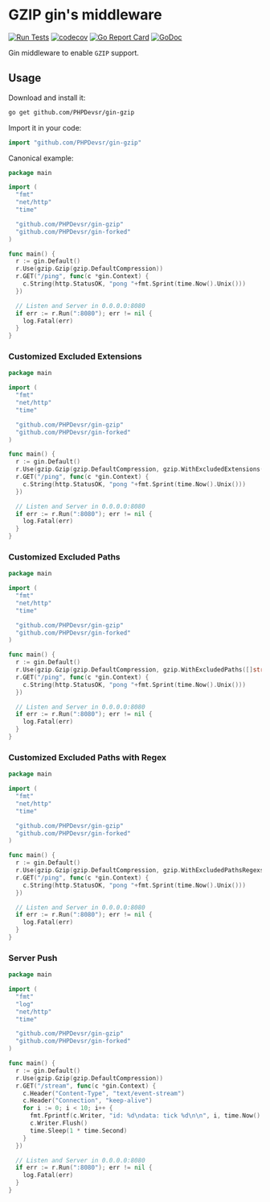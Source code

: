 # GZIP gin's middleware

[![Run Tests](https://github.com/PHPDevsr/gin-gzip/actions/workflows/go.yml/badge.svg)](https://github.com/PHPDevsr/gin-gzip/actions/workflows/go.yml)
[![codecov](https://codecov.io/gh/PHPDevsr/gin-gzip/branch/master/graph/badge.svg)](https://codecov.io/gh/PHPDevsr/gin-gzip)
[![Go Report Card](https://goreportcard.com/badge/github.com/PHPDevsr/gin-gzip)](https://goreportcard.com/report/github.com/PHPDevsr/gin-gzip)
[![GoDoc](https://godoc.org/github.com/PHPDevsr/gin-gzip?status.svg)](https://godoc.org/github.com/PHPDevsr/gin-gzip)

Gin middleware to enable `GZIP` support.

## Usage

Download and install it:

```sh
go get github.com/PHPDevsr/gin-gzip
```

Import it in your code:

```go
import "github.com/PHPDevsr/gin-gzip"
```

Canonical example:

```go
package main

import (
  "fmt"
  "net/http"
  "time"

  "github.com/PHPDevsr/gin-gzip"
  "github.com/PHPDevsr/gin-forked"
)

func main() {
  r := gin.Default()
  r.Use(gzip.Gzip(gzip.DefaultCompression))
  r.GET("/ping", func(c *gin.Context) {
    c.String(http.StatusOK, "pong "+fmt.Sprint(time.Now().Unix()))
  })

  // Listen and Server in 0.0.0.0:8080
  if err := r.Run(":8080"); err != nil {
    log.Fatal(err)
  }
}
```

### Customized Excluded Extensions

```go
package main

import (
  "fmt"
  "net/http"
  "time"

  "github.com/PHPDevsr/gin-gzip"
  "github.com/PHPDevsr/gin-forked"
)

func main() {
  r := gin.Default()
  r.Use(gzip.Gzip(gzip.DefaultCompression, gzip.WithExcludedExtensions([]string{".pdf", ".mp4"})))
  r.GET("/ping", func(c *gin.Context) {
    c.String(http.StatusOK, "pong "+fmt.Sprint(time.Now().Unix()))
  })

  // Listen and Server in 0.0.0.0:8080
  if err := r.Run(":8080"); err != nil {
    log.Fatal(err)
  }
}
```

### Customized Excluded Paths

```go
package main

import (
  "fmt"
  "net/http"
  "time"

  "github.com/PHPDevsr/gin-gzip"
  "github.com/PHPDevsr/gin-forked"
)

func main() {
  r := gin.Default()
  r.Use(gzip.Gzip(gzip.DefaultCompression, gzip.WithExcludedPaths([]string{"/api/"})))
  r.GET("/ping", func(c *gin.Context) {
    c.String(http.StatusOK, "pong "+fmt.Sprint(time.Now().Unix()))
  })

  // Listen and Server in 0.0.0.0:8080
  if err := r.Run(":8080"); err != nil {
    log.Fatal(err)
  }
}
```

### Customized Excluded Paths with Regex

```go
package main

import (
  "fmt"
  "net/http"
  "time"

  "github.com/PHPDevsr/gin-gzip"
  "github.com/PHPDevsr/gin-forked"
)

func main() {
  r := gin.Default()
  r.Use(gzip.Gzip(gzip.DefaultCompression, gzip.WithExcludedPathsRegexs([]string{".*"})))
  r.GET("/ping", func(c *gin.Context) {
    c.String(http.StatusOK, "pong "+fmt.Sprint(time.Now().Unix()))
  })

  // Listen and Server in 0.0.0.0:8080
  if err := r.Run(":8080"); err != nil {
    log.Fatal(err)
  }
}
```

### Server Push

```go
package main

import (
  "fmt"
  "log"
  "net/http"
  "time"

  "github.com/PHPDevsr/gin-gzip"
  "github.com/PHPDevsr/gin-forked"
)

func main() {
  r := gin.Default()
  r.Use(gzip.Gzip(gzip.DefaultCompression))
  r.GET("/stream", func(c *gin.Context) {
    c.Header("Content-Type", "text/event-stream")
    c.Header("Connection", "keep-alive")
    for i := 0; i < 10; i++ {
      fmt.Fprintf(c.Writer, "id: %d\ndata: tick %d\n\n", i, time.Now().Unix())
      c.Writer.Flush()
      time.Sleep(1 * time.Second)
    }
  })

  // Listen and Server in 0.0.0.0:8080
  if err := r.Run(":8080"); err != nil {
    log.Fatal(err)
  }
}
```
